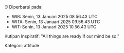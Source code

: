 ⏰ Diperbarui pada:
- WIB: Senin, 13 Januari 2025 08.56.43 UTC
- WITA: Senin, 13 Januari 2025 09.56.43 UTC
- WIT: Senin, 13 Januari 2025 10.56.43 UTC

Kutipan Inspiratif:
"All things are ready if our mind be so."


Kategori: attitude

